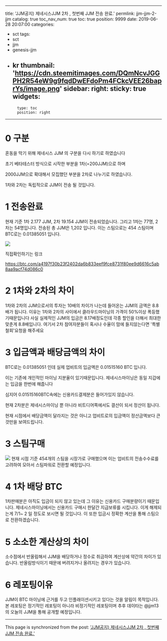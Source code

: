 
---
title: 'JJM공지) 제네시스JJM 2차 , 첫번째 JJM 전송 완료.'
permlink: jjm-jjm-2-jjm
catalog: true
toc_nav_num: true
toc: true
position: 9999
date: 2019-06-28 20:07:00
categories:
- sct
tags:
- sct
- jjm
- genesis-jjm
- kr
thumbnail: 'https://cdn.steemitimages.com/DQmNcvJGGPH2R54eW9g9fqdDwEFdoPm4FCkcVEE26baprYs/image.png'
sidebar:
    right:
        sticky: true
widgets:
    -
        type: toc
        position: right
---


# 0 구분
혼동을 막기 위해 제네시스 JJM 의 구분을 다시 하기로 하였습니다

초기 베타테스터 방식으로 시작한 부분을 1차(=200JJM)으로 하며

 2000JJM으로 확대해서 모집했던 부분을 2차로 나누기로 하였습니다.

1차와 2차는 독립적으로 JJM이 전송 될 것입니다.

# 1 전송완료
현재 기준 1차 2.177 JJM, 2차 19.154 JJM이 전송되었습니다.
그리고 1차는 77명, 2차는 54명입니다.
전송된 총 JJM은 1,202 입니다.
이는 스팀으로는 454 스팀이며
BTC로는 0.01385051 입니다.

![](https://cdn.steemitimages.com/DQmNcvJGGPH2R54eW9g9fqdDwEFdoPm4FCkcVEE26baprYs/image.png)

직접확인하기는 링크

https://btc.com/a4197f30b23f2402da6b833eef9fce8731f80ee9d6616c5ab8aa9acf74d086c0

# 2 1차와 2차의 차이
1차와 2차의 JJM으로서의 투자는 10배의 차이가 나는데 들어온는 JJM의 금액은 8.8배가 됩니다.
이유는 1차와 2차의 사이에서 클라우드마이닝의 가격이 50%이상 폭등했기때문입니다
사실 실제적인 JJM의 입금은 8.17배정도인데 각종 할인을 더해서 최대한 맞춘게 8.8배입니다.
여기서 2차 참여자분들이 혹시나 수율이 맘에 들지않는다면 '특별철회'요청을 해주세요


# 3 입금액과 배당금액의 차이
BTC로는 0.01385051 인데 실제 업비트의 입금액은 0.01515160 BTC 입니다.

이는 기존에 개인적인 마이닝 지분율이 있기때문입니다.
제네시스마이닝은 동일 지갑에는 입금을 한번에 해줍니다

심지어 0.01515160BTC속에는 신용카드결제분은 들어가있지 않습니다.

현재 2차분은 제네시스마이닝 뿐 아니라 비트디어쪽에서도 결산이 되서 정산이 됩니다.

현재 시점에서 배당금액이 달라지는 것은 아니고 업비트로의 입금액이 정산금액보다 큰 것만을 보여드립니다. 

# 3 스팀구매
![](https://cdn.steemitimages.com/DQmQgDHLRDnPBUYatC6dujc9xS8b64pAaJng7vMdUmyZS9r/image.png)
현재 시점 기준 454개의 스팀을  시장가로 구매했으며
이는 업비트의 전송수수료를 고려하여 모아서 스팀파워로 전환할 예정입니다.

# 4 1차 배당 BTC
1차판매분은 아직도 입금이 되지 않고 있는데
그 이유는 신용카드 구매분량이기 때문입니다.
제네시스마이닝에서는 신용카드 구매시 한달간 지급보류를 시킵니다.
이게 해제되는게 7/1~ 2 일 정도로 보시면 될 것입니다.
이 또한 입금시 정확한 계산을 통해 스팀으로 전환하겠습니다.

# 5 소소한 계산상의 차이
소수점에서 반올림해서 JJM을 배당하거나 정수로 취금하여 계산상에 약간의 차이가 있습니다. 
반올림방식이기 때문에 버려지거나 올려지는 경우가 있습니다.

# 6 레포팅이유
JJM이 BTC 마이닝에 근거를 두고 인플래이션시키고 있다는 것을 알림이 목적입니다.
본 레포팅은 정기적인 레포팅이 아니라 비정기적인 레포팅이며 추후 데이타는 @jjm13의 오늘의 JJM을 통해 공개할 예정입니다.

- - -

This page is synchronized from the post: ['JJM공지) 제네시스JJM 2차 , 첫번째 JJM 전송 완료.'](https://steemit.com/@virus707/jjm-jjm-2-jjm)

